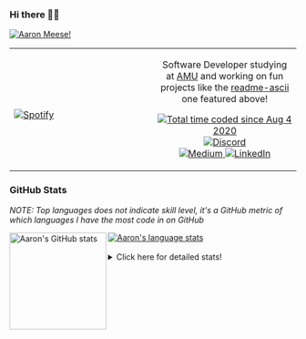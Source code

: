### Hi there 👋🏻
[![Aaron Meese!](https://user-images.githubusercontent.com/17814535/88975338-a2aabf00-d27f-11ea-963f-8a19608716b4.png)](https://github.com/ajmeese7/readme-ascii "README ASCII")

<!-- Modified from project here: https://github.com/novatorem/novatorem -->
<table width="100%"> 
  <tr>
  <td width="50%">
      
&nbsp; <br> [![Spotify](https://ajmeese7.vercel.app/api/spotify)](https://open.spotify.com/user/ajmeese)

  </td>
  <td width="50%">
    <p align="center">
    Software Developer studying at <a href="https://www.amu.apus.edu/">AMU</a> and working on fun 
    projects like the <a href="https://github.com/ajmeese7/readme-ascii">readme-ascii</a> one featured above!
    </p>
    <p align="center">
      <a href="https://wakatime.com/@f726891d-3b02-46cd-9b60-e8c59f9e2b14">
        <img src="https://wakatime.com/badge/user/f726891d-3b02-46cd-9b60-e8c59f9e2b14.svg" alt="Total time coded since Aug 4 2020" />
      </a>
      <a href="http://link.aaronmeese.com/discord">
        <img src="https://img.shields.io/badge/discord-ajmeese7%234835-369?style=flat-square&logo=discord&logoColor=white&color=purple" alt="Discord" title="Discord">
      </a>
      <br />
      <a href="https://link.aaronmeese.com/medium">
        <img src="https://img.shields.io/badge/medium-ajmeese7-1DB954?style=flat-square&logo=medium&logoColor=white" alt="Medium" title="Medium">
      </a>
      <a href="https://link.aaronmeese.com/linkedin">
        <img src="https://img.shields.io/badge/linkedIn-aaronmeese-1DB954?style=flat-square&logo=linkedin&logoColor=white&color=blue" alt="LinkedIn" title="LinkedIn">
      </a>
    </p>
  </td>

</table>

[//]: <> (The `&nbsp;` is to have Aphelion take up more space)

### GitHub Stats ###
*NOTE: Top languages does not indicate skill level, it's a GitHub metric of which languages I have the most code in on GitHub*

<a href="https://profile-summary-for-github.com/user/ajmeese7">
  <img align="left" height="170px" src="https://github-readme-stats.vercel.app/api?username=ajmeese7&show_icons=true&line_height=27&count_private=true&include_all_commits=true" alt="Aaron's GitHub stats"/>
  <img src="https://github-readme-stats.vercel.app/api/top-langs/?username=ajmeese7&hide_langs_below=5&layout=compact" alt="Aaron's language stats"/>
</a>

<br />
<br />
<details>
<summary>Click here for detailed stats!</summary>

### :zap: Recent Activity
<!--START_SECTION:activity-->
1. ❗️ Opened issue [#5](https://github.com/rogeriopvl/8bit/issues/5) in [rogeriopvl/8bit](https://github.com/rogeriopvl/8bit)
2. 🗣 Commented on [#59](https://github.com/ajmeese7/spambot/issues/59) in [ajmeese7/spambot](https://github.com/ajmeese7/spambot)
3. 🗣 Commented on [#247](https://github.com/plaid/quickstart/issues/247) in [plaid/quickstart](https://github.com/plaid/quickstart)
4. ❌ Closed PR [#2](https://github.com/bonfire-networks/bonfire_data_access_control/pull/2) in [bonfire-networks/bonfire_data_access_control](https://github.com/bonfire-networks/bonfire_data_access_control)
5. 🗣 Commented on [#2](https://github.com/bonfire-networks/bonfire_data_access_control/issues/2) in [bonfire-networks/bonfire_data_access_control](https://github.com/bonfire-networks/bonfire_data_access_control)
<!--END_SECTION:activity-->

### 🧐 Waka Stats
<!--START_SECTION:waka-->
![Code Time](http://img.shields.io/badge/Code%20Time-616%20hrs%2042%20mins-blue)

**🐱 My GitHub Data** 

> 🏆 42 Contributions in the Year 2022
 > 
> 📦 328.7 kB Used in GitHub's Storage 
 > 
> 🚫 Not Opted to Hire
 > 
> 📜 77 Public Repositories 
 > 
> 🔑 21 Private Repositories  
 > 
**I'm an Early 🐤** 

```text
🌞 Morning    255 commits    ███████░░░░░░░░░░░░░░░░░░   28.85% 
🌆 Daytime    333 commits    █████████░░░░░░░░░░░░░░░░   37.67% 
🌃 Evening    279 commits    ████████░░░░░░░░░░░░░░░░░   31.56% 
🌙 Night      17 commits     ░░░░░░░░░░░░░░░░░░░░░░░░░   1.92%

```
📅 **I'm Most Productive on Sunday** 

```text
Monday       94 commits     ██░░░░░░░░░░░░░░░░░░░░░░░   10.63% 
Tuesday      135 commits    ███░░░░░░░░░░░░░░░░░░░░░░   15.27% 
Wednesday    110 commits    ███░░░░░░░░░░░░░░░░░░░░░░   12.44% 
Thursday     115 commits    ███░░░░░░░░░░░░░░░░░░░░░░   13.01% 
Friday       109 commits    ███░░░░░░░░░░░░░░░░░░░░░░   12.33% 
Saturday     160 commits    ████░░░░░░░░░░░░░░░░░░░░░   18.1% 
Sunday       161 commits    ████░░░░░░░░░░░░░░░░░░░░░   18.21%

```


📊 **This Week I Spent My Time On** 

```text
⌚︎ Time Zone: America/New_York

💬 Programming Languages: 
JavaScript               13 hrs 38 mins      ███████████████░░░░░░░░░░   60.98% 
Markdown                 3 hrs 28 mins       ████░░░░░░░░░░░░░░░░░░░░░   15.56% 
PHP                      2 hrs 27 mins       ██░░░░░░░░░░░░░░░░░░░░░░░   11.01% 
CSS                      54 mins             █░░░░░░░░░░░░░░░░░░░░░░░░   4.07% 
Elixir                   32 mins             ░░░░░░░░░░░░░░░░░░░░░░░░░   2.41%

🐱‍💻 Projects: 
karameese.com            17 hrs 44 mins      ███████████████████░░░░░░   79.27% 
vault                    2 hrs 29 mins       ██░░░░░░░░░░░░░░░░░░░░░░░   11.14% 
workspace                59 mins             █░░░░░░░░░░░░░░░░░░░░░░░░   4.42% 
aaronmeese.com           42 mins             ░░░░░░░░░░░░░░░░░░░░░░░░░   3.13% 
raspberrypi              14 mins             ░░░░░░░░░░░░░░░░░░░░░░░░░   1.08%

```

**I Mostly Code in JavaScript** 

```text
JavaScript               31 repos            █████████████░░░░░░░░░░░░   51.67% 
HTML                     8 repos             ███░░░░░░░░░░░░░░░░░░░░░░   13.33% 
Java                     4 repos             █░░░░░░░░░░░░░░░░░░░░░░░░   6.67% 
CSS                      3 repos             █░░░░░░░░░░░░░░░░░░░░░░░░   5.0% 
Python                   3 repos             █░░░░░░░░░░░░░░░░░░░░░░░░   5.0%

```



 Last Updated on 10/01/2022
<!--END_SECTION:waka-->
</details>
